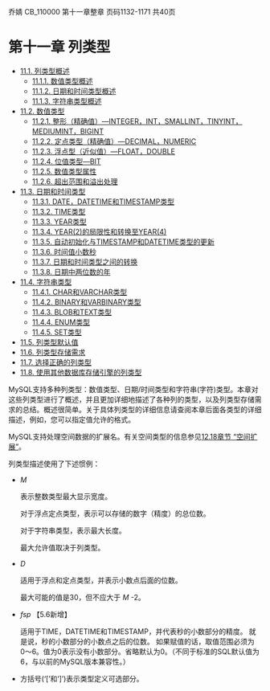 乔婧 CB_110000 第十一章整章 页码1132-1171 共40页

# 第十一章 列类型

* [11.1. 列类型概述](./11.1.0_Data_Type_Overview.md)
  - [11.1.1. 数值类型概述](./11.1.1_Numeric_Type_Overview.md)
  - [11.1.2. 日期和时间类型概述](./11.1.2_Date_and_Time_Type_Overview.md)
  - [11.1.3. 字符串类型概述](./11.1.3_String_Type_Overview.md)
* [11.2. 数值类型](./11.2.0_Numeric_Types.md)
  - [11.2.1. 整形（精确值）—INTEGER，INT，SMALLINT，TINYINT，MEDIUMINT，BIGINT](./11.2.1_Integer_Types_ExactValue_INTEGER_INT_SMALLINT_TINYINT_MEDIUMINT_BIGINT.md)
  - [11.2.2. 定点类型（精确值）—DECIMAL，NUMERIC](./11.2.2_Fixed-Point_Types_ExactValue_DECIMAL_NUMERIC.md)
  - [11.2.3. 浮点型（近似值）—FLOAT，DOUBLE](./11.2.3_Floating-Point_Types_ApproximateValue_FLOAT_DOUBLE.md)
  - [11.2.4. 位值类型—BIT](./11.2.4_Bit-Value_Type-BIT.md)
  - [11.2.5. 数值类型属性](./11.2.5_Numeric_Type_Attributes.md)
  - [11.2.6. 超出范围和溢出处理](./11.2.6_Out-of-Range_and_Overflow_Handling.md)
* [11.3. 日期和时间类型](./11.3.0_Date_and_Time_Types.md)
  - [11.3.1. DATE，DATETIME和TIMESTAMP类型](./11.3.1_The_DATE_DATETIME_and_TIMESTAMP_Types.md)
  - [11.3.2. TIME类型](./11.3.2_The_TIME_Type.md)
  - [11.3.3. YEAR类型](./11.3.3_The_YEAR_Type.md)
  - [11.3.4. YEAR(2)的局限性和转换至YEAR(4)](./11.3.4_YEAR2_Limitations_and_Migrating_to_YEAR4.md)
  - [11.3.5. 自动初始化与TIMESTAMP和DATETIME类型的更新](./11.3.5_Automatic_Initialization_and_Updating_for_TIMESTAMP_and_DATETIME.md)
  - [11.3.6. 时间值小数秒](./11.3.6_Fractional_Seconds_in_Time_Values.md)
  - [11.3.7. 日期和时间类型之间的转换](./11.3.7_Conversion_Between_Date_and_Time_Types.md)
  - [11.3.8. 日期中两位数的年](./11.3.8_Two-Digit_Years_in_Dates.md)
* [11.4. 字符串类型](./11.4.0_String_Types.md)
  - [11.4.1. CHAR和VARCHAR类型](./11.4.1_The_CHAR_and_VARCHAR_Types.md)
  - [11.4.2. BINARY和VARBINARY类型](./11.4.2_The_BINARY_and_VARBINARY_Types.md)
  - [11.4.3. BLOB和TEXT类型](./11.4.3_The_BLOB_and_TEXT_Types.md)
  - [11.4.4. ENUM类型](./11.4.4_The_ENUM_Type.md)
  - [11.4.5. SET类型](./11.4.5_The_SET_Type.md)
* [11.5. 列类型默认值](./11.5.0_Data_Type_Default_Values.md)
* [11.6. 列类型存储需求](./11.6.0_Data_Type_Storage_Requirements.md)
* [11.7. 选择正确的列类型](./11.7.0_Choosing_the_Right_Type_for_a_Column.md)
* [11.8. 使用其他数据库存储引擎的列类型](./11.8.0_Using_Data_Types_from_Other_Database_Engines.md)


MySQL支持多种列类型：数值类型、日期/时间类型和字符串(字符)类型。本章对这些列类型进行了概述，并且更加详细地描述了各种列的类型，以及列类型存储需求的总结。概述很简单。关于具体列类型的详细信息请查阅本章后面各类型的详细描述，例如，您可以指定值允许的格式。

MySQL支持处理空间数据的扩展名。有关空间类型的信息参见[12.18章节 “空间扩展”](12.18)。

列类型描述使用了下述惯例：

* *M* 
    
    表示整数类型最大显示宽度。

    对于浮点定点类型，表示可以存储的数字（精度）的总位数。

    对于字符串类型，表示最大长度。

    最大允许值取决于列类型。

* *D*

    适用于浮点和定点类型，并表示小数点后面的位数。

    最大可能的值是30，但不应大于 *M* -2。

* *fsp* 【5.6新增】

    适用于TIME，DATETIME和TIMESTAMP，并代表秒的小数部分的精度。
    就是说，秒的小数部分的小数点之后的位数。
    如果赋值的话，取值范围必须为0〜6。值为0表示没有小数部分。省略默认为0。（不同于标准的SQL默认值为6，与以前的MySQL版本兼容性。）

* 方括号(‘[’和‘]’)表示类型定义可选部分。
